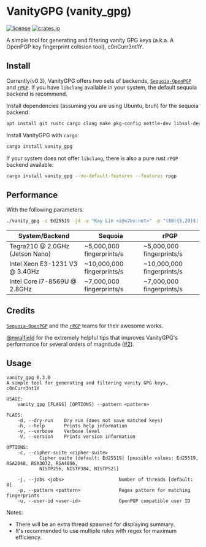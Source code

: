 VanityGPG (vanity_gpg)
======================

[![license](https://img.shields.io/github/license/RedL0tus/VanityGPG.svg)](LICENSE)
[![crates.io](http://meritbadge.herokuapp.com/vanity_gpg)](https://crates.io/crates/vanity_gpg)

A simple tool for generating and filtering vanity GPG keys (a.k.a. A OpenPGP key fingerprint collision tool), c0nCurr3nt1Y.

Install
-------

Currently(v0.3), VanityGPG offers two sets of backends, [`Sequoia-OpenPGP`](https://sequoia-pgp.org/) and [`rPGP`](https://github.com/rpgp/rpgp). If you have `libclang` available in your system, the default sequoia backend is recommend. 

Install dependencies (assuming you are using Ubuntu, bruh) for the sequoia backend:
```bash
apt install git rustc cargo clang make pkg-config nettle-dev libssl-dev capnproto libsqlite3-dev
```

Install VanityGPG with `cargo`:
```bash
cargo install vanity_gpg
```

If your system does not offer `libclang`, there is also a pure rust `rPGP` backend available:

```bash
cargo install vanity_gpg --no-default-features --features rpgp
```

Performance
-----------

With the following parameters:

```bash
./vanity_gpg -c Ed25519 -j4 -u "Kay Lin <i@v2bv.net>" -p "(8B){5,20}$|(B8){5,20}$|(EB){5,20}$|(BE){5,20}$|(EF){5,20}$|(FE){5,20}$|A{10,40}$|B{10,40}$|C{10,40}$|D{10,40}$|E{10,40}$|F{10,40}$|1{10,40}$|2{10,40}$|3{10,40}$|4{10,40}$|5{10,40}$|6{10,40}$|7{10,40}$|8{10,40}$|9{10,40}$|1145141919810$"
```

|         System/Backend          |           Sequoia          |            rPGP            |
|---------------------------------|----------------------------|----------------------------|
| Tegra210 @ 2.0GHz (Jetson Nano) |  ~5,000,000 fingerprints/s |  ~5,000,000 fingerprints/s |
| Intel Xeon E3-1231 V3 @ 3.4GHz  | ~10,000,000 fingerprints/s | ~10,000,000 fingerprints/s |
|  Intel Core i7-8569U @ 2.8GHz   |  ~7,000,000 fingerprints/s |  ~7,000,000 fingerprints/s |

Credits
-------

[`Sequoia-OpenPGP`](https://sequoia-pgp.org/) and the [`rPGP`](https://github.com/rpgp/rpgp) teams for their awesome works.

[@nwalfield](https://github.com/nwalfield) for the extremely helpful tips that improves VanityGPG's performance for several orders of magnitude ([#2](https://github.com/RedL0tus/VanityGPG/issues/2)).

Usage
-----

```
vanity_gpg 0.3.0
A simple tool for generating and filtering vanity GPG keys, c0nCurr3nt1Y

USAGE:
    vanity_gpg [FLAGS] [OPTIONS] --pattern <pattern>

FLAGS:
    -d, --dry-run    Dry run (does not save matched keys)
    -h, --help       Prints help information
    -v, --verbose    Verbose level
    -V, --version    Prints version information

OPTIONS:
    -c, --cipher-suite <cipher-suite>
            Cipher suite [default: Ed25519] [possible values: Ed25519, RSA2048, RSA3072, RSA4096,
            NISTP256, NISTP384, NISTP521]

    -j, --jobs <jobs>                    Number of threads [default: 8]
    -p, --pattern <pattern>              Regex pattern for matching fingerprints
    -u, --user-id <user-id>              OpenPGP compatible user ID
```

Notes:
 - There will be an extra thread spawned for displaying summary.
 - It's recommended to use multiple rules with regex for maximum efficiency.